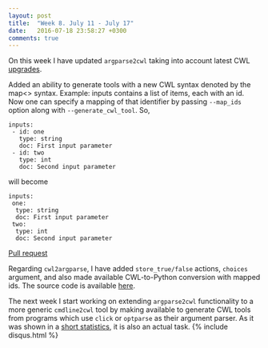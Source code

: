 ```yaml
---
layout: post
title:  "Week 8. July 11 - July 17"
date:   2016-07-18 23:58:27 +0300
comments: true
---
```

On this week I have updated `argparse2cwl` taking into account latest CWL [upgrades](http://www.commonwl.org/v1.0/).

Added an ability to generate tools with a new CWL syntax denoted by the map<> syntax. Example: inputs contains a list of items, each with an id. Now one can specify a mapping of that identifier by passing `--map_ids` option along with `--generate_cwl_tool`.
So, 

```
inputs:
 - id: one
   type: string
   doc: First input parameter
 - id: two
   type: int
   doc: Second input parameter
```

will become

```
inputs:
 one:
  type: string
  doc: First input parameter
 two:
  type: int
  doc: Second input parameter

```

[Pull request](https://github.com/common-workflow-language/gxargparse/pull/12)

Regarding `cwl2argparse`, I have added `store_true/false` actions, `choices` argument, and also made available CWL-to-Python conversion with mapped ids. The source code is available [here](https://github.com/anton-khodak/cwl2argparse/commit/74e28222084c6ca01dec9babe946cd2fee245c39).


The next week I start working on extending `argparse2cwl` functionality to a more generic `cmdline2cwl` tool by making available to generate CWL tools from programs which use `click` or `optparse` as their argument parser. As it was shown in a [short statistics](https://anton-khodak.github.io/argparse2cwl-blog/2016/05/16/argument-parsers.html), it is also an actual task.
{% include disqus.html %}
